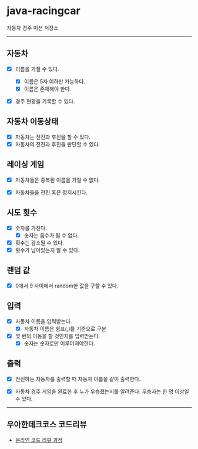 # java-racingcar
자동차 경주 미션 저장소

---

## 자동차
- [x] 이름을 가질 수 있다.
  - [x] 이름은 5자 이하만 가능하다.
  - [x] 이름은 존재해야 한다.
- [x] 경주 현황을 기록할 수 있다.


## 자동차 이동상태
- [x] 자동차는 전진과 후진을 할 수 있다.
- [x] 자동차의 전진과 후진을 판단할 수 있다.

## 레이싱 게임
- [x] 자동차들은 중복된 이름을 가질 수 없다.
- [x] 자동차들을 전진 혹은 정지시킨다.


## 시도 횟수
- [x] 숫자를 가진다.
  - [x] 숫자는 음수가 될 수 없다.
- [x] 횟수는 감소될 수 있다.
- [x] 횟수가 남아있는지 알 수 있다.

## 랜덤 값
- [x] 0에서 9 사이에서 random한 값을 구할 수 있다.


## 입력
- [x] 자동차 이름을 입력받는다.
  - [x] 자동차 이름은 쉼표(,)를 기준으로 구분
- [x] 몇 번의 이동을 할 것인지를 입력받는다.
  - [x] 숫자는 숫자로만 이루어져야한다.

## 출력
- [x] 전진하는 자동차를 출력할 때 자동차 이름을 같이 출력한다.
- [x] 자동차 경주 게임을 완료한 후 누가 우승했는지를 알려준다. 우승자는 한 명 이상일 수 있다.


---

## 우아한테크코스 코드리뷰

- [온라인 코드 리뷰 과정](https://github.com/woowacourse/woowacourse-docs/blob/master/maincourse/README.md)
